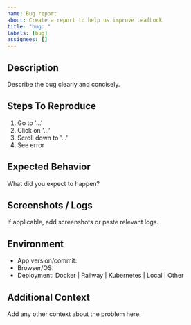 ```yaml
---
name: Bug report
about: Create a report to help us improve LeafLock
title: "bug: "
labels: [bug]
assignees: []
---
```


## Description

Describe the bug clearly and concisely.

## Steps To Reproduce

1. Go to '...'
2. Click on '...'
3. Scroll down to '...'
4. See error

## Expected Behavior

What did you expect to happen?

## Screenshots / Logs

If applicable, add screenshots or paste relevant logs.

## Environment

- App version/commit:
- Browser/OS:
- Deployment: Docker | Railway | Kubernetes | Local | Other

## Additional Context

Add any other context about the problem here.

